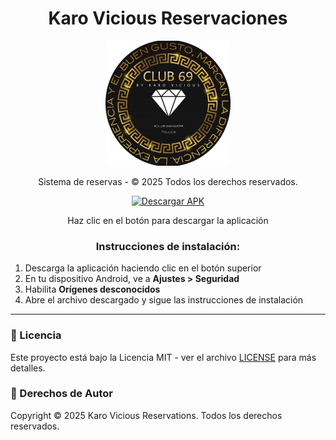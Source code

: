 <div align="center">
  <h1>Karo Vicious Reservaciones</h1>
  <img src="public/karologo_400x400.jpg" alt="Karo Vicious Logo" width="200"/>
  
  <p>Sistema de reservas - © 2025 Todos los derechos reservados.</p>
  
  <a href="https://github.com/karovicious/karovicious/releases/download/untagged-be3aa0c534287476797c/app-release.apk" download>
    <img src="https://img.shields.io/badge/Descargar_App-0078D7?style=for-the-badge&logo=android&logoColor=white" alt="Descargar APK">
  </a>
  
  <p>Haz clic en el botón para descargar la aplicación</p>
  
  <h3>Instrucciones de instalación:</h3>
  <ol style="text-align: left; max-width: 600px; margin: 0 auto;">
    <li>Descarga la aplicación haciendo clic en el botón superior</li>
    <li>En tu dispositivo Android, ve a <strong>Ajustes > Seguridad</strong></li>
    <li>Habilita <strong>Orígenes desconocidos</strong></li>
    <li>Abre el archivo descargado y sigue las instrucciones de instalación</li>
  </ol>
</div>

---

### 📝 Licencia

Este proyecto está bajo la Licencia MIT - ver el archivo [LICENSE](LICENSE) para más detalles.

### 📄 Derechos de Autor

Copyright © 2025 Karo Vicious Reservations. Todos los derechos reservados.
